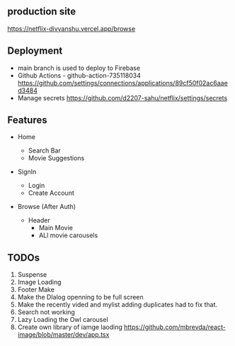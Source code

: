 ## production site
https://netflix-divyanshu.vercel.app/browse

## Deployment
- main branch is used to deploy to Firebase
- Github Actions - github-action-735118034
https://github.com/settings/connections/applications/89cf50f02ac6aaed3484
- Manage secrets
https://github.com/d2207-sahu/netflix/settings/secrets

## Features
- Home 
    - Search Bar
    - Movie Suggestions

- SignIn
    - Login
    - Create Account

- Browse (After Auth)
    - Header
        - Main Movie
        - ALl movie carousels


## TODOs
1. Suspense
2. Image Loading
6. Footer Make
7. Make the DIalog openning to be full screen
8. Make the recently vided and mylist adding duplicates had to fix that.
9. Search not working
10. Lazy Loading the Owl carousel
11. Create own library of iamge laoding https://github.com/mbrevda/react-image/blob/master/dev/app.tsx